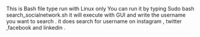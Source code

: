 This is Bash file type run with Linux only 
You can run it by typing Sudo bash search_socialnetwork.sh 
it will execute with GUI and write the username you want to search . 
it does search for username on instagram , twitter ,facebook and linkedin . 

